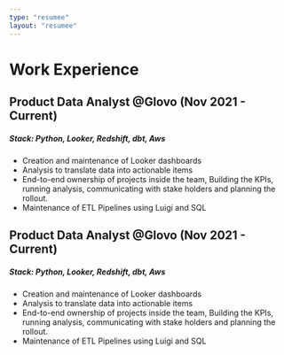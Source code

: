```yaml
---
type: "resumee"
layout: "resumee"
---
```


#  Work Experience

## Product Data Analyst @Glovo (Nov 2021 - Current)

##### ***Stack***: Python, Looker, Redshift, dbt, Aws

- Creation and maintenance of Looker dashboards
- Analysis to translate data into actionable items
- End-to-end ownership of projects inside the team, Building the KPIs, running analysis, communicating with stake holders and planning the rollout.
- Maintenance of ETL Pipelines using Luigi and SQL


## Product Data Analyst @Glovo (Nov 2021 - Current)

##### ***Stack***: Python, Looker, Redshift, dbt, Aws

- Creation and maintenance of Looker dashboards
- Analysis to translate data into actionable items
- End-to-end ownership of projects inside the team, Building the KPIs, running analysis, communicating with stake holders and planning the rollout.
- Maintenance of ETL Pipelines using Luigi and SQL